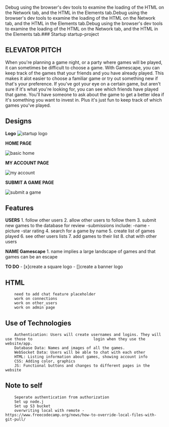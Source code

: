 Debug using the browser's dev tools to examine the loading of the HTML on the Network tab, and the HTML in the Elements tab.Debug using the browser's dev tools to examine the loading of the HTML on the Network tab, and the HTML in the Elements tab.Debug using the browser's dev tools to examine the loading of the HTML on the Network tab, and the HTML in the Elements tab.### Startup
startup-project

## ELEVATOR PITCH

When you're planning a game night, or a party where games will be played, it can sometimes be difficult to choose a game. With Gamescape, you can keep track of the games that your friends and you have already played. This makes it alot easier to choose a familiar game or try out something new if that's your preference. If you've got your eye on a certain game, but aren't sure if it's what you're looking for, you can see which friends have played that game. You'll have someone to ask about the game to get a better idea if it's something you want to invest in. Plus it's just fun to keep track of which games you've played.

## Designs

**Logo**
![startup logo](https://github.com/lexiloocastle/startup/assets/156277323/980a9a07-b043-40ff-84c0-5b208f6b36fd)



**HOME PAGE**

![basic home](https://github.com/lexiloocastle/startup/assets/156277323/1ed4ac94-9d8d-45df-9c3a-31f05f2f667c)


**MY ACCOUNT PAGE**

![my account](https://github.com/lexiloocastle/startup/assets/156277323/079776f3-87ea-41f0-bf08-15fa0deac7a6)


**SUBMIT A GAME PAGE**

![submit a game](https://github.com/lexiloocastle/startup/assets/156277323/1759f766-b93c-4e19-8f89-df3866d89838)

## Features

**USERS** 
        1. follow other users
        2. allow other users to follow them
        3. submit new games to the database for review
            -submissions include:
                -name
                -picture
                -star rating
        4. search for a game by name
        5. create list of games played
        6. see other users lists
        7. add games to their list
        8. chat with other users

**NAME Gamescape**
        1. name implies a large landscape of games and that games can be an escape

**TO DO**
        - [x]create a square logo
        - []create a banner logo
## HTML 
        need to add chat feature placeholder
        work on connections
        work on other_users
        work on admin page

## Use of Technologies
        Authentication: Users will create usernames and logins. They will use those to                           login when they use the website/app.
        Database Data: Names and images of all the games.
        WebSocket Data: Users will be able to chat with each other
        HTML: Listing information about games, showing account info
        CSS: Adding color, graphics
        JS: Functional buttons and changes to different pages in the website
## Note to self
        Seperate authentication from authorization
        Set up node.j
        Set up S3 bucket
        overwriting local with remote - https://www.freecodecamp.org/news/how-to-override-local-files-with-git-pull/
        
        
